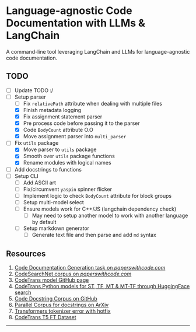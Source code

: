 # Language-agnostic Code Documentation with LLMs & LangChain

A command-line tool leveraging LangChain and LLMs for language-agnostic code documentation.

## TODO
- [ ] Update TODO :/
- [ ] Setup parser
  - [ ] Fix `relativePath` attribute when dealing with multiple files
  - [X] Finish metadata logging
  - [X] Fix assignment statement parser
  - [X] Pre process code before passing it to the parser
  - [X] Code `BodyCount` attribute O.O
  - [X] Move assignment parser into `multi_parser`
- [ ] Fix `utils` package
  - [X] Move parser to `utils` package
  - [X] Smooth over `utils` package functions
  - [X] Rename modules with logical names
- [ ] Add docstrings to functions
- [ ] Setup CLI
  - [ ] Add ASCII art
  - [ ] Fix/circumvent `yaspin` spinner flicker
  - [ ] Implement logic to check `BodyCount` attribute for block groups
  - [ ] Setup multi-model select
  - [ ] Ensure models work for C++/JS (langchain dependency check)
    - [ ] May need to setup another model to work with another language by default
  - [ ] Setup markdown generator
    - [ ] Generate text file and then parse and add `md` syntax

## Resources
1. [Code Documentation Generation task on *paperswithcode.com*](https://paperswithcode.com/task/code-documentation-generation)
2. [CodeSearchNet corpus on *paperswithcode.com*](https://paperswithcode.com/dataset/codesearchnet)
3. [CodeTrans model GitHub page](https://github.com/agemagician/CodeTrans)
4. [CodeTrans Python models for ST, TF, MT & MT-TF through HuggingFace search](https://huggingface.co/search/full-text?q=codetrans+code+documentation+generation+python&type=model)
5. [Code Docstring Corpus on GitHub](https://github.com/EdinburghNLP/code-docstring-corpus)
6. [Parallel Corpus for docstrings on ArXiv](https://arxiv.org/abs/1707.02275)
7. [Transformers tokenizer error with hotfix](https://discuss.huggingface.co/t/error-with-new-tokenizers-urgent/2847/3)
8. [CodeTrans T5 FT Dataset](https://www.dropbox.com/sh/488bq2of10r4wvw/AACs5CGIQuwtsD7j_Ls_JAORa/finetuning_dataset?dl=0&subfolder_nav_tracking=1)

---
